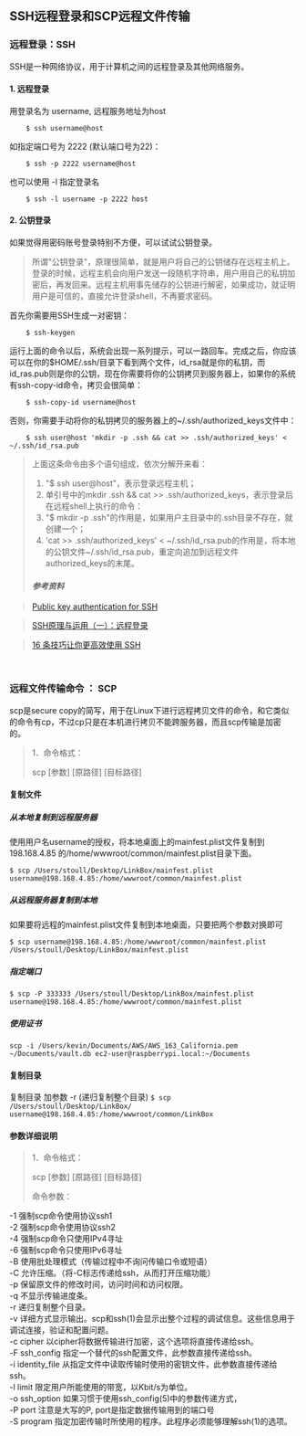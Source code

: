 ## SSH远程登录和SCP远程文件传输

### 远程登录：SSH

SSH是一种网络协议，用于计算机之间的远程登录及其他网络服务。

#### 1. 远程登录

用登录名为 username, 远程服务地址为host

		$ ssh username@host
		
如指定端口号为 2222 (默认端口号为22)：

		$ ssh -p 2222 username@host

也可以使用 -l 指定登录名

		$ ssh -l username -p 2222 host
		
#### 2. 公钥登录
如果觉得用密码账号登录特别不方便，可以试试公钥登录。

> 所谓"公钥登录"，原理很简单，就是用户将自己的公钥储存在远程主机上。登录的时候，远程主机会向用户发送一段随机字符串，用户用自己的私钥加密后，再发回来。远程主机用事先储存的公钥进行解密，如果成功，就证明用户是可信的，直接允许登录shell，不再要求密码。

首先你需要用SSH生成一对密钥：

		$ ssh-keygen
		
运行上面的命令以后，系统会出现一系列提示，可以一路回车。完成之后，你应该可以在你的$HOME/.ssh/目录下看到两个文件，id_rsa就是你的私钥，而id_ras.pub则是你的公钥，现在你需要将你的公钥拷贝到服务器上，如果你的系统有ssh-copy-id命令，拷贝会很简单：

		$ ssh-copy-id username@host
		
否则，你需要手动将你的私钥拷贝的服务器上的~/.ssh/authorized_keys文件中：

		$ ssh user@host 'mkdir -p .ssh && cat >> .ssh/authorized_keys' < ~/.ssh/id_rsa.pub
		
> 上面这条命令由多个语句组成，依次分解开来看：
> 
> 1. "$ ssh user@host"，表示登录远程主机；
> 2. 单引号中的mkdir .ssh && cat >> .ssh/authorized_keys，表示登录后在远程shell上执行的命令：
> 3. "$ mkdir -p .ssh"的作用是，如果用户主目录中的.ssh目录不存在，就创建一个；
> 4. 'cat >> .ssh/authorized_keys' < ~/.ssh/id_rsa.pub的作用是，将本地的公钥文件~/.ssh/id_rsa.pub，重定向追加到远程文件authorized_keys的末尾。
> 
> #### *参考资料*

> [Public key authentication for SSH](https://www.ssh.com/ssh/public-key-authentication)

> [SSH原理与运用（一）：远程登录](http://www.ruanyifeng.com/blog/2011/12/ssh_remote_login.html "一些简单的SSH基础")

> [16 条技巧让你更高效使用 SSH](http://www.ruanyifeng.com/blog/2011/12/ssh_remote_login.html "很COOL 但讲的不是很清晰SSH用法")

<br/>

### 远程文件传输命令 ： SCP

scp是secure copy的简写，用于在Linux下进行远程拷贝文件的命令，和它类似的命令有cp，不过cp只是在本机进行拷贝不能跨服务器，而且scp传输是加密的。
> 1．命令格式：
> 
> scp [参数] [原路径] [目标路径]

#### 复制文件
##### 从本地复制到远程服务器
使用用户名username的授权，将本地桌面上的mainfest.plist文件复制到 198.168.4.85 的/home/wwwroot/common/mainfest.plist目录下面。

`$ scp /Users/stoull/Desktop/LinkBox/mainfest.plist username@198.168.4.85:/home/wwwroot/common/mainfest.plist`

##### 从远程服务器复制到本地
如果要将远程的mainfest.plist文件复制到本地桌面，只要把两个参数对换即可

`$ scp username@198.168.4.85:/home/wwwroot/common/mainfest.plist /Users/stoull/Desktop/LinkBox/mainfest.plist`

##### 指定端口
`$ scp -P 333333 /Users/stoull/Desktop/LinkBox/mainfest.plist username@198.168.4.85:/home/wwwroot/common/mainfest.plist`

##### 使用证书

`scp -i /Users/kevin/Documents/AWS/AWS_163_California.pem ~/Documents/vault.db ec2-user@raspberrypi.local:~/Documents`

#### 复制目录
复制目录 加参数 -r (递归复制整个目录)
`$ scp /Users/stoull/Desktop/LinkBox/ username@198.168.4.85:/home/wwwroot/common/LinkBox`

#### 参数详细说明

> 1．命令格式：
> 
> scp [参数] [原路径] [目标路径]
>
>命令参数：
>
-1  强制scp命令使用协议ssh1  
-2  强制scp命令使用协议ssh2  
-4  强制scp命令只使用IPv4寻址  
-6  强制scp命令只使用IPv6寻址  
-B  使用批处理模式（传输过程中不询问传输口令或短语）  
-C  允许压缩。（将-C标志传递给ssh，从而打开压缩功能）  
-p 保留原文件的修改时间，访问时间和访问权限。  
-q  不显示传输进度条。  
-r  递归复制整个目录。  
-v 详细方式显示输出。scp和ssh(1)会显示出整个过程的调试信息。这些信息用于调试连接，验证和配置问题。   
-c cipher  以cipher将数据传输进行加密，这个选项将直接传递给ssh。   
-F ssh_config  指定一个替代的ssh配置文件，此参数直接传递给ssh。  
-i identity_file  从指定文件中读取传输时使用的密钥文件，此参数直接传递给ssh。    
-l limit  限定用户所能使用的带宽，以Kbit/s为单位。     
-o ssh_option  如果习惯于使用ssh_config(5)中的参数传递方式，   
-P port  注意是大写的P, port是指定数据传输用到的端口号   
-S program  指定加密传输时所使用的程序。此程序必须能够理解ssh(1)的选项。


